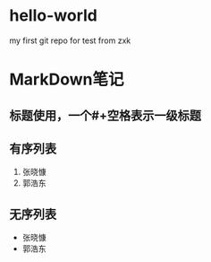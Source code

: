# hello-world
my first git repo for test
from zxk
# MarkDown笔记
## 标题使用，一个#+空格表示一级标题
## 有序列表
1. 张晓慷
2. 郭浩东
## 无序列表
+ 张晓慷
+ 郭浩东

